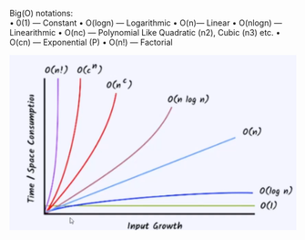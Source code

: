 Big(O) notations: 
<br>
• 0(1) — Constant
• O(logn) — Logarithmic
• O(n)— Linear
• O(nlogn) — Linearithmic
• O(nc) — Polynomial Like Quadratic (n2), Cubic
(n3) etc.
• O(cn) — Exponential (P)
• O(n!) — Factorial


![alt text](image.png)